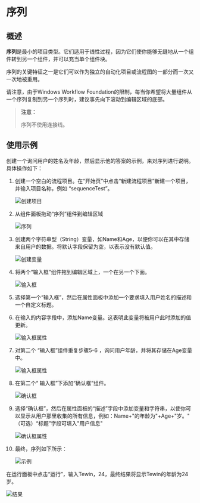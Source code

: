 # 序列

## 概述

**序列**是最小的项目类型。它们适用于线性过程，因为它们使你能够无缝地从一个组件转到另一个组件，并可以充当单个组件块。

序列的关键特征之一是它们可以作为独立的自动化项目或流程图的一部分而一次又一次地被重用。

请注意，由于Windows Workflow Foundation的限制，每当你希望将大量组件从一个序列复制到另一个序列时，建议事先向下滚动到编辑区域的底部。

>**注意：**
>
>序列不使用连接线。

## 使用示例

创建一个询问用户的姓名及年龄，然后显示他的答案的示例，来对序列进行说明。具体操作如下：

1. 创建一个空白的流程项目。在“开始页”中点击“新建流程项目”新建一个项目，并输入项目名称，例如 “sequenceTest”。

    ![创建项目](https://docimages.blob.core.chinacloudapi.cn/images/Studio/typeOfWorkflow/sequencetestitem20201019.png)

2. 从组件面板拖动“序列”组件到编辑区域

    ![序列](https://docimages.blob.core.chinacloudapi.cn/images/Studio/typeOfWorkflow/sequenceactivity20201019.png)

3. 创建两个字符串型（String）变量，如Name和Age，以便你可以在其中存储来自用户的数据。将默认字段保留为空，以表示没有默认值。

    ![创建变量](https://docimages.blob.core.chinacloudapi.cn/images/Studio/typeOfWorkflow/seq-createVariables.png)

4. 将两个“输入框”组件拖到编辑区域上，一个在另一个下面。

    ![输入框](https://docimages.blob.core.chinacloudapi.cn/images/Studio/typeOfWorkflow/inputboxinsequence20201019.png)

5. 选择第一个“输入框”，然后在属性面板中添加一个要求填入用户姓名的描述和一个自定义标题。

6. 在输入的内容字段中，添加Name变量。这表明此变量将被用户此时添加的值更新。

    ![输入框属性](https://docimages.blob.core.chinacloudapi.cn/images/Studio/typeOfWorkflow/seq-input1Properties.png)

7. 对第二个 “输入框”组件重复步骤5-6 ，询问用户年龄，并将其存储在Age变量中。

    ![输入框属性](https://docimages.blob.core.chinacloudapi.cn/images/Studio/typeOfWorkflow/seq-input2Properties.png)

8. 在第二个“ 输入框”下添加“确认框”组件。

    ![确认框](https://docimages.blob.core.chinacloudapi.cn/images/Studio/typeOfWorkflow/comfirminsequence20201019.png)

9. 选择“确认框”，然后在属性面板的“描述”字段中添加变量和字符串，以使你可以显示从用户那里收集的所有信息，例如：Name+"的年龄为"+Age+"岁。"</br>（可选）“标题”字段可填入"用户信息"

    ![确认框属性](https://docimages.blob.core.chinacloudapi.cn/images/Studio/typeOfWorkflow/seq-confirmProperties.png)

10. 最终，序列如下所示：

    ![示例](https://docimages.blob.core.chinacloudapi.cn/images/Studio/typeOfWorkflow/seq-example.PNG)

在运行面板中点击“运行”，输入Tewin，24，最终结果将显示Tewin的年龄为24岁。

![结果](https://docimages.blob.core.chinacloudapi.cn/images/Studio/typeOfWorkflow/sequenceresult20201019.png)
